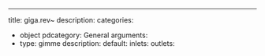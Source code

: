 ---
title: giga.rev~
description:
categories:
 - object
pdcategory: General
arguments:
- type: gimme
  description:
  default:
inlets:
outlets:
